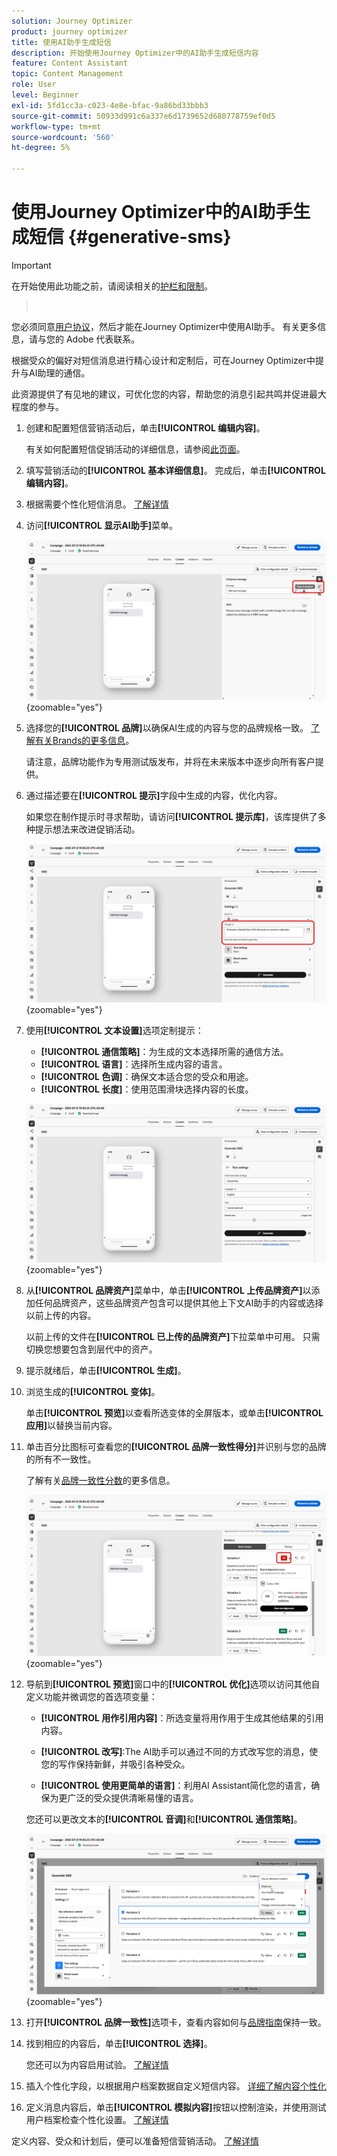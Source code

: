 ```yaml
---
solution: Journey Optimizer
product: journey optimizer
title: 使用AI助手生成短信
description: 开始使用Journey Optimizer中的AI助手生成短信内容
feature: Content Assistant
topic: Content Management
role: User
level: Beginner
exl-id: 5fd1cc3a-c023-4e8e-bfac-9a86bd33bbb3
source-git-commit: 50933d991c6a337e6d1739652d680778759ef0d5
workflow-type: tm+mt
source-wordcount: '560'
ht-degree: 5%

---
```


# 使用Journey Optimizer中的AI助手生成短信 {#generative-sms}

>[!IMPORTANT]
>
>在开始使用此功能之前，请阅读相关的[护栏和限制](gs-generative.md#generative-guardrails)。
>></br>
>
>您必须同意[用户协议](https://www.adobe.com/legal/licenses-terms/adobe-dx-gen-ai-user-guidelines.html)，然后才能在Journey Optimizer中使用AI助手。 有关更多信息，请与您的 Adobe 代表联系。

根据受众的偏好对短信消息进行精心设计和定制后，可在Journey Optimizer中提升与AI助理的通信。

此资源提供了有见地的建议，可优化您的内容，帮助您的消息引起共鸣并促进最大程度的参与。

1. 创建和配置短信营销活动后，单击&#x200B;**[!UICONTROL 编辑内容]**。

   有关如何配置短信促销活动的详细信息，请参阅[此页面](../sms/create-sms.md)。

1. 填写营销活动的&#x200B;**[!UICONTROL 基本详细信息]**。 完成后，单击&#x200B;**[!UICONTROL 编辑内容]**。

1. 根据需要个性化短信消息。 [了解详情](../sms/create-sms.md)

1. 访问&#x200B;**[!UICONTROL 显示AI助手]**&#x200B;菜单。

   ![](assets/sms-genai-1.png){zoomable="yes"}

1. 选择您的&#x200B;**[!UICONTROL 品牌]**&#x200B;以确保AI生成的内容与您的品牌规格一致。 [了解有关Brands的更多信息](brands.md)。

   请注意，品牌功能作为专用测试版发布，并将在未来版本中逐步向所有客户提供。

1. 通过描述要在&#x200B;**[!UICONTROL 提示]**&#x200B;字段中生成的内容，优化内容。

   如果您在制作提示时寻求帮助，请访问&#x200B;**[!UICONTROL 提示库]**，该库提供了多种提示想法来改进促销活动。

   ![](assets/sms-genai-2.png){zoomable="yes"}

1. 使用&#x200B;**[!UICONTROL 文本设置]**&#x200B;选项定制提示：

   * **[!UICONTROL 通信策略]**：为生成的文本选择所需的通信方法。
   * **[!UICONTROL 语言]**：选择所生成内容的语言。
   * **[!UICONTROL 色调]**：确保文本适合您的受众和用途。
   * **[!UICONTROL 长度]**：使用范围滑块选择内容的长度。

   ![](assets/sms-genai-3.png){zoomable="yes"}

1. 从&#x200B;**[!UICONTROL 品牌资产]**&#x200B;菜单中，单击&#x200B;**[!UICONTROL 上传品牌资产]**&#x200B;以添加任何品牌资产，这些品牌资产包含可以提供其他上下文AI助手的内容或选择以前上传的内容。

   以前上传的文件在&#x200B;**[!UICONTROL 已上传的品牌资产]**&#x200B;下拉菜单中可用。 只需切换您想要包含到层代中的资产。

1. 提示就绪后，单击&#x200B;**[!UICONTROL 生成]**。

1. 浏览生成的&#x200B;**[!UICONTROL 变体]**。

   单击&#x200B;**[!UICONTROL 预览]**&#x200B;以查看所选变体的全屏版本，或单击&#x200B;**[!UICONTROL 应用]**&#x200B;以替换当前内容。

1. 单击百分比图标可查看您的&#x200B;**[!UICONTROL 品牌一致性得分]**&#x200B;并识别与您的品牌的所有不一致性。

   了解有关[品牌一致性分数](brands-score.md)的更多信息。

   ![](assets/sms-genai-5.png){zoomable="yes"}

1. 导航到&#x200B;**[!UICONTROL 预览]**&#x200B;窗口中的&#x200B;**[!UICONTROL 优化]**&#x200B;选项以访问其他自定义功能并微调您的首选项变量：

   * **[!UICONTROL 用作引用内容]**：所选变量将用作用于生成其他结果的引用内容。

   * **[!UICONTROL 改写]**:The AI助手可以通过不同的方式改写您的消息，使您的写作保持新鲜，并吸引各种受众。

   * **[!UICONTROL 使用更简单的语言]**：利用AI Assistant简化您的语言，确保为更广泛的受众提供清晰易懂的语言。

   您还可以更改文本的&#x200B;**[!UICONTROL 音调]**&#x200B;和&#x200B;**[!UICONTROL 通信策略]**。

   ![](assets/sms-genai-4.png){zoomable="yes"}

1. 打开&#x200B;**[!UICONTROL 品牌一致性]**&#x200B;选项卡，查看内容如何与[品牌指南](brands.md)保持一致。

1. 找到相应的内容后，单击&#x200B;**[!UICONTROL 选择]**。

   您还可以为内容启用试验。 [了解详情](generative-experimentation.md)

1. 插入个性化字段，以根据用户档案数据自定义短信内容。 [详细了解内容个性化](../personalization/personalize.md)

1. 定义消息内容后，单击&#x200B;**[!UICONTROL 模拟内容]**&#x200B;按钮以控制渲染，并使用测试用户档案检查个性化设置。 [了解详情](../personalization/personalize.md)

定义内容、受众和计划后，便可以准备短信营销活动。 [了解详情](../campaigns/review-activate-campaign.md)
